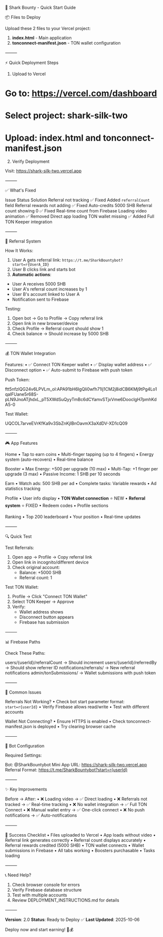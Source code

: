 🚀 Shark Bounty - Quick Start Guide

📦 Files to Deploy

Upload these 2 files to your Vercel project:

1. **index.html** - Main application
2. **tonconnect-manifest.json** - TON wallet configuration


⸻


⚡ Quick Deployment Steps

1. Upload to Vercel

# Go to: https://vercel.com/dashboard
# Select project: shark-silk-two
# Upload: index.html and tonconnect-manifest.json


2. Verify Deployment

Visit: https://shark-silk-two.vercel.app


⸻


✅ What's Fixed

Issue	Status	Solution
Referral not tracking	✅ Fixed	Added `referralCount` field
Referral rewards not adding	✅ Fixed	Auto-credits 5000 SHB
Referral count showing 0	✅ Fixed	Real-time count from Firebase
Loading video animation	✅ Removed	Direct app loading
TON wallet missing	✅ Added	Full TON Keeper integration

⸻


🔗 Referral System

How It Works:
1. User A gets referral link: `https://t.me/SharkBountybot?start=r{UserA_ID}`
2. User B clicks link and starts bot
3. **Automatic actions**:
- User A receives 5000 SHB
- User A's referral count increases by 1
- User B's account linked to User A
- Notification sent to Firebase


Testing:

1. Open bot → Go to Profile → Copy referral link
2. Open link in new browser/device
3. Check Profile → Referral count should show 1
4. Check balance → Should increase by 5000 SHB


⸻


💰 TON Wallet Integration

Features:
• ✅ Connect TON Keeper wallet
• ✅ Display wallet address
• ✅ Disconnect option
• ✅ Auto-submit to Firebase with push token


Push Token:

ftt5nfzlQG24v6LPVLm_oI:APA91bH6IgQli0wfh71lj1CM2j8idCB6KMj9tPg4Lo1qaIFUane5r68S-pLN9JnoATjhdxL_pT5XWdSuQyyTmBc6dCYamvSTjxVme6DooclgH7pmhKdA5-0


Test Wallet:

UQCOL7arveEVrKfKa9v3SbZnKjIBnOavmX3aXdDV-XD1cQ09


⸻


🎮 App Features

Home
• Tap to earn coins
• Multi-finger tapping (up to 4 fingers)
• Energy system (auto-recovers)
• Real-time balance


Booster
• Max Energy: +500 per upgrade (10 max)
• Multi-Tap: +1 finger per upgrade (3 max)
• Passive Income: 1 SHB per 10 seconds


Earn
• Watch ads: 500 SHB per ad
• Complete tasks: Variable rewards
• Ad statistics tracking


Profile
• User info display
• **TON Wallet connection** ⭐ NEW
• **Referral system** ⭐ FIXED
• Redeem codes
• Profile sections


Ranking
• Top 200 leaderboard
• Your position
• Real-time updates


⸻


🔍 Quick Test

Test Referrals:

1. Open app → Profile → Copy referral link
2. Open link in incognito/different device
3. Check original account:
   - Balance: +5000 SHB
   - Referral count: 1


Test TON Wallet:

1. Profile → Click "Connect TON Wallet"
2. Select TON Keeper → Approve
3. Verify:
   - Wallet address shows
   - Disconnect button appears
   - Firebase has submission


⸻


📊 Firebase Paths

Check These Paths:

users/{userId}/referralCount → Should increment
users/{userId}/referredBy → Should show referrer ID
notifications/referrals/ → New referral notifications
admin/tonSubmissions/ → Wallet submissions with push token


⸻


🐛 Common Issues

Referrals Not Working?
• Check bot start parameter format: `start=r{userId}`
• Verify Firebase allows read/write
• Test with different accounts


Wallet Not Connecting?
• Ensure HTTPS is enabled
• Check tonconnect-manifest.json is deployed
• Try clearing browser cache


⸻


📱 Bot Configuration

Required Settings:

Bot: @SharkBountybot
Mini App URL: https://shark-silk-two.vercel.app
Referral Format: https://t.me/SharkBountybot?start=r{userId}


⸻


✨ Key Improvements

Before → After:
• ❌ Loading video → ✅ Direct loading
• ❌ Referrals not tracked → ✅ Real-time tracking
• ❌ No wallet integration → ✅ Full TON Connect
• ❌ Manual wallet entry → ✅ One-click connect
• ❌ No push notifications → ✅ Auto-notifications


⸻


🎯 Success Checklist
• Files uploaded to Vercel
• App loads without video
• Referral link generates correctly
• Referral count displays accurately
• Referral rewards credited (5000 SHB)
• TON wallet connects
• Wallet submissions in Firebase
• All tabs working
• Boosters purchasable
• Tasks loading


⸻


📞 Need Help?
1. Check browser console for errors
2. Verify Firebase database structure
3. Test with multiple accounts
4. Review DEPLOYMENT_INSTRUCTIONS.md for details


⸻


**Version**: 2.0
**Status**: Ready to Deploy ✅
**Last Updated**: 2025-10-06


Deploy now and start earning! 🦈💰

